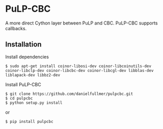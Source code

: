 # PuLP-CBC

A more direct Cython layer between PuLP and CBC. PuLP-CBC supports callbacks.

## Installation

Install dependencies

    $ sudo apt-get install coinor-libosi-dev coinor-libcoinutils-dev coinor-libclp-dev coinor-libcbc-dev coinor-libcgl-dev libblas-dev liblapack-dev libbz2-dev

Install PuLP-CBC

    $ git clone https://github.com/danielfullmer/pulpcbc.git
    $ cd pulpcbc
    $ python setup.py install

or

    $ pip install pulpcbc
